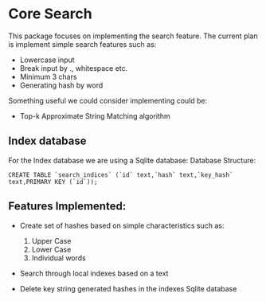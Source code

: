 # Core Search

This package focuses on implementing the search feature. The current plan is
implement simple search features such as:
- Lowercase input
- Break input by ., whitespace etc.
- Minimum 3 chars
- Generating hash by word

Something useful we could consider implementing could be:
- Top-k Approximate String Matching algorithm

## Index database
For the Index database we are using a Sqlite database:
Database Structure: 
```
CREATE TABLE `search_indices` (`id` text,`hash` text,`key_hash` text,PRIMARY KEY (`id`));
```

## Features Implemented: 
- Create set of hashes based on simple characteristics such as:
  1. Upper Case 
  2. Lower Case 
  3. Individual words 

- Search through local indexes based on a text 
- Delete key string generated hashes in the indexes Sqlite database 

